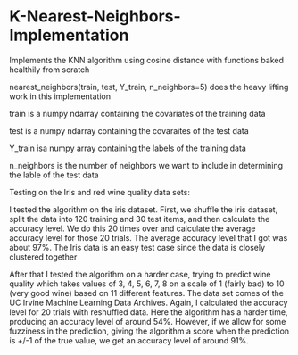 # K-Nearest-Neighbors-Implementation
Implements the KNN algorithm using cosine distance with functions baked healthily from scratch

nearest_neighbors(train, test, Y_train, n_neighbors=5) does the heavy lifting work in this implementation 

train is a numpy ndarray containing the covariates of the training data

test is a numpy ndarray containing the covaraites of the test data 

Y_train isa numpy array containing the labels of the training data 

n_neighbors is the number of neighbors we want to include in determining the lable of the test data 

Testing on the Iris and red wine quality data sets: 

I tested the algorithm on the iris dataset. First, we shuffle the iris dataset, split the data into 120 training and 30 test items, and then calculate the accuracy level. We do this 20 times over and calculate the average accuracy level for those 20 trials. The average accuracy level that I got was about 97%. The Iris data is an easy test case since the data is closely clustered together

After that I tested the algorithm on a harder case, trying to predict wine quality which takes values of 3, 4, 5, 6, 7, 8 on a scale of 1 (fairly bad) to 10 (very good wine) based on 11 different features. The data set comes of the UC Irvine Machine Learning Data Archives. Again, I calculated the accuracy level for 20 trials with reshuffled data. Here the algorithm has a harder time, producing an accuracy level of around 54%. However, if we allow for some fuzziness in the prediction, giving the algorithm a score when the prediction is +/-1 of the true value, we get an accuracy level of around 91%. 
